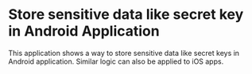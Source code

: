 # Store sensitive data like secret key in Android Application
This application shows a way to store sensitive data like secret keys in Android application. Similar logic can also be applied to iOS apps.
